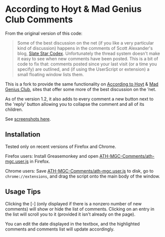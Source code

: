 According to Hoyt & Mad Genius Club Comments
============================================

From the original version of this code:
> Some of the best discussion on the net (if you like a very particular kind of discussion) happens in the comments of Scott Alexander's blog, [Slate Star Codex](http://slatestarcodex.com/). Unfortunately the thread system doesn't make it easy to see when new comments have been posted. This is a bit of code to fix that: comments posted since your last visit (or a time you specify) are outlined, and (if using the UserScript or extension) a small floating window lists them.

This is a fork to provide the same functionality on
[According to Hoyt](http://accordingtohoyt.com/) &
[Mad Genius Club](http://madgeniusclub.com/),
sites that offer some more of the best discussion on the ’net.

As of the version 1.2, it also adds to every comment a new button next to the 'reply' button allowing you to collapse the comment and all of its children.

See [screenshots here](http://imgur.com/a/ThOgM).

Installation
------------

Tested only on recent versions of Firefox and Chrome.

Firefox users: Install Greasemonkey and open [ATH-MGC-Comments/ath-mgc.user.js][ath-mgc] in Firefox.

Chrome users: Save [ATH-MGC-Comments/ath-mgc.user.js][ath-mgc] to disk, go to `chrome://extensions`, and drag the script onto the main body of the window.

Usage Tips
----------

Clicking the \[-\] (only displayed if there is a nonzero number of new comments) will show or hide the list of comments. Clicking on an entry in the list will scroll you to it (provided it isn't already on the page).

You can edit the date displayed in the textbox, and the highlighted comments and comments list will update accordingly.

[ath-mgc]: http://jcsalomon.github.io/ATH-MGC-Comments/ath-mgc.user.js
